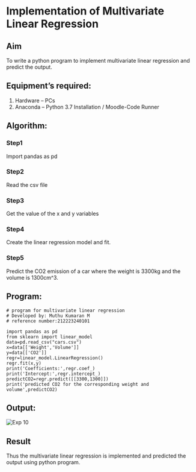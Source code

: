 # Implementation of Multivariate Linear Regression
## Aim
To write a python program to implement multivariate linear regression and predict the output.
## Equipment’s required:
1.	Hardware – PCs
2.	Anaconda – Python 3.7 Installation / Moodle-Code Runner
## Algorithm:
### Step1
Import pandas as pd
### Step2
Read the csv file

### Step3
Get the value of the x and y variables

### Step4
Create the linear regression model and fit.

### Step5
Predict the CO2 emission of a car where the weight is 3300kg and the volume is 1300cm^3.

## Program:
```
# program for multivariate linear regression
# Developed by: Muthu Kumaran M
# reference number:212223240101

import pandas as pd
from sklearn import linear_model
data=pd.read_csv("cars.csv")
x=data[['Weight','Volume']]
y=data[['CO2']]
regr=linear_model.LinearRegression()
regr.fit(x,y)
print('Coefficients:',regr.coef_)
print('Intercept:',regr.intercept_)
predictCO2=regr.predict([[3300,1300]])
print('predicted CO2 for the corresponding weight and volume',predictCO2)
```
## Output:
![Exp 10](https://github.com/Muthu-Kumaran-M/Multivariate-Linear-Regression/assets/144979439/a33f74c0-a65d-40f7-9d9d-2a1b512ee330)

## Result
Thus the multivariate linear regression is implemented and predicted the output using python program.
